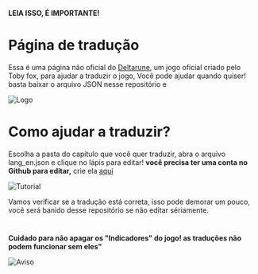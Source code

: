 **LEIA ISSO, É IMPORTANTE!**

# Página de tradução
Essa é uma página não oficial do [Deltarune](http://deltarune.com/), um jogo oficial criado pelo Toby fox, para ajudar a traduzir o jogo,
Você pode ajudar quando quiser! basta baixar o arquivo JSON nesse repositório e

![Logo](https://i.imgur.com/Y7ym2mk.png)

# Como ajudar a traduzir?
Escolha a pasta do capítulo que você quer traduzir, abra o arquivo lang_en.json e clique no lápis para editar! **você precisa ter uma conta no Github para editar,** crie ela [aqui](https://github.com/join)

![Tutorial](https://i.imgur.com/xf67rDv.png)

Vamos verificar se a tradução está correta, isso pode demorar um pouco, você será banido desse repositório se não editar sériamente.
#
**Cuidado para não apagar os "Indicadores" do jogo! as traduções não podem funcionar sem eles"**

![Aviso](https://i.imgur.com/CUZkfv8.png)
